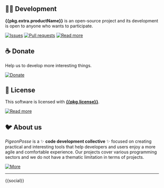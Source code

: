 ## 👨‍💻 Development

__{{pkg.extra.productName}}__ is an open-source project and its development is open to anyone who wants to participate.

[![Issues](https://img.shields.io/badge/Issues-grey?style=for-the-badge)]({{pkg.repository.url}}/issues)
[![Pull requests](https://img.shields.io/badge/Pulls-grey?style=for-the-badge)]({{pkg.repository.url}}/pulls)
[![Read more](https://img.shields.io/badge/Read%20more-grey?style=for-the-badge)]({{pkg.homepage}})

## ☕ Donate

Help us to develop more interesting things.

[![Donate](https://img.shields.io/badge/Donate-grey?style=for-the-badge)]({{pkg.funding.url}})

## 📜 License

This software is licensed with __[{{pkg.license}}]({{pkg.extra.licenseUrl}})__.

[![Read more](https://img.shields.io/badge/Read-more-grey?style=for-the-badge)]({{pkg.extra.licenseUrl}})

## 🐦 About us

*PigeonPosse* is a ✨ __code development collective__ ✨ focused on creating practical and interesting tools that help developers and users enjoy a more agile and comfortable experience. Our projects cover various programming sectors and we do not have a thematic limitation in terms of projects.

[![More](https://img.shields.io/badge/Read-more-grey?style=for-the-badge)]({{pkg.extra.collective.gh}})

***

{{social}}

<!--
{{mark}}
-->

